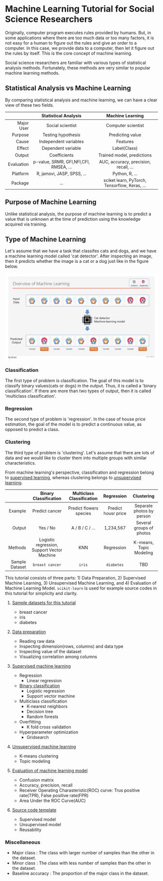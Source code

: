 # Machine Learning Tutorial for Social Science Researchers

Originally, computer program executes rules provided by humans. But, in some applications where there are too much data or too many factors, it is not easy for a human to figure out the rules and give an order to a computer. In this case, we provide data to a computer, then let it figure out the rules by itself. This is the core concept of machine learning.

Social science researchers are familiar with various types of statistical analysis methods. Fortunately, these methods are very similar to popular machine learning methods.

## Statistical Analysis vs Machine Learning

By comparing statistical analysis and machine learning, we can have a clear view of these two fields.  

|         | Statistical Analysis | Machine Learning |
|--------:| :----------------: | :--------------: |
| Major User    | Social scientist | Computer scientist |
| Purpose | Testing hypothesis | Predicting value       |
| Cause | Independent variables | Features       |
| Effect | Dependent variable | Label(Class)       |
| Output | Coefficients | Trained model, predictions |
| Evaluation | p-value, SRMR, GFI,NFI,CFI, RMSEA, ... | AUC, accuracy, precision, recall, ... |
| Platform   | R, jamovi, JASP, SPSS, ... | Python, R, ... |
| Package | ... | sciket learn, PyTorch, Tensorflow, Keras, ... |

## Purpose of Machine Learning

Unlike statistical analysis, the purpose of machine learning is to predict a value that is unknown at the time of prediction using the knowledge acquired via training. 

## Type of Machine Learning

Let's assume that we have a task that classifes cats and dogs, and we have a machine learning model called 'cat detector'. After inspecting an image, then it predicts whether the image is a cat or a dog just like in the figure below.

![overview](images/overview.png)

### Classification

The first type of problem is classification. The goal of this model is to classify binary values(cats or dogs) in the output. Thus, it is called a 'binary classification'. If there are more than two types of output, then it is called 'multiclass classification'. 

### Regression

The second type of problem is 'regression'. In the case of house price estimation, the goal of the model is to predict a continuous value, as opposed to predict a class.

### Clustering

The third type of problem is 'clustering'. Let's assume that there are lots of data and we would like to cluster them into multiple groups with similar characteristics. 

From machine learning's perspective, classification and regression belong to [supervised learning](Supervised.md), whereas clustering belongs to [unsupervised learning](Unsupervised.md).

|  | Binary Classification | Multiclass Classification | Regression |Clustering |
| ---: | :---------------: | :-------------------: | :---: | :--------: |
| Example | Predict cancer | Predict flowers species | Predict housr price | Separate photos by person |
| Output  | Yes / No | A / B / C / ... | 1,234,567 | Several groups of photos |
| Methods | Logistic regression, Support Vector Machine | KNN | Regression | K-means, Topic Modeling |
| Sample Dataset | `breast cancer` | `iris` | `diabetes` | TBD | 

This tutorial consists of three parts: 1) Data Preparation, 2) Supervised Machine Learning, 3) Unsupervised Machine Learning, and 4) Evaluation of Machine Learning Model. `scikit-learn` is used for example source codes in this tutorial for simplicity and clarity. 

1. [Sample datasets for this tutorial](Dataset.md)
   - breast cancer
   - iris
   - diabetes

2. [Data preparation](Data_preparation.md)
   - Reading raw data
   - Inspecting dimension(rows, columns) and data type
   - Inspecting value of the dataset
   - Visualizing correlation among columns

3. [Supervised machine learning](Supervised.md)
   - Regression
     - Linear regression
   - [Binary classification](Supervised.md#binary-classification)
     - Logistic regression
     - Support vector machine
   - Multiclass classification
     - K-nearest neighbors
     - Decision tree
     - Random forests
   - Overfitting
     - K fold cross validation
   - Hyperparameter optimization
     - Gridsearch
4. [Unsupervised machine learning](Unsupervised.md)
   - K-means clustering
   - Topic modeling
5. [Evaluation of machine learning model](Evaluation.md)
   - Confusion matrix
   - Accuracy, precision, recall
   - Receiver Operating Charasteristic(ROC) curve: Trus positive rate(TPR), False positive rate(FPR)
   - Area Under the ROC Curve(AUC)
6. [Source code template](Source_code.md)
   - Supervised model
   - Unsupervised model
   - Reusability

### Miscellaneous

- Major class : The class with larger number of samples than the other in the dataset.
- Minor class : The class with less number of samples than the other in the dataset.
- Baseline accuracy : The proportion of the major class in the dataset.
